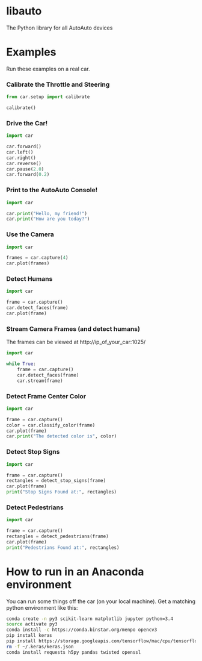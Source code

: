 # libauto

The Python library for all AutoAuto devices

# Examples

Run these examples on a real car.

### Calibrate the Throttle and Steering

```python
from car.setup import calibrate

calibrate()
```

### Drive the Car!

```python
import car

car.forward()
car.left()
car.right()
car.reverse()
car.pause(2.0)
car.forward(0.2)
```

### Print to the AutoAuto Console!

```python
import car

car.print("Hello, my friend!")
car.print("How are you today?")
```

### Use the Camera

```python
import car

frames = car.capture(4)
car.plot(frames)
```

### Detect Humans

```python
import car

frame = car.capture()
car.detect_faces(frame)
car.plot(frame)
```

### Stream Camera Frames (and detect humans)

The frames can be viewed at http://ip_of_your_car:1025/

```python
import car

while True:
    frame = car.capture()
    car.detect_faces(frame)
    car.stream(frame)
```

### Detect Frame Center Color

```python
import car

frame = car.capture()
color = car.classify_color(frame)
car.plot(frame)
car.print("The detected color is", color)
```

### Detect Stop Signs

```python
import car

frame = car.capture()
rectangles = detect_stop_signs(frame)
car.plot(frame)
print("Stop Signs Found at:", rectangles)
```

### Detect Pedestrians

```python
import car

frame = car.capture()
rectangles = detect_pedestrians(frame)
car.plot(frame)
print("Pedestrians Found at:", rectangles)
```

# How to run in an Anaconda environment

You can run some things off the car (on your local machine). Get a matching python environment like this:
```bash
conda create -n py3 scikit-learn matplotlib jupyter python=3.4
source activate py3
conda install -c https://conda.binstar.org/menpo opencv3
pip install keras
pip install https://storage.googleapis.com/tensorflow/mac/cpu/tensorflow-1.0.0-py3-none-any.whl
rm -f ~/.keras/keras.json
conda install requests h5py pandas twisted openssl
```

